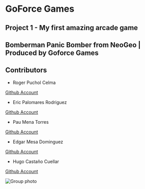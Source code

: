 # GoForce Games
## Project 1 - My first amazing arcade game

## **Bomberman Panic Bomber from NeoGeo | Produced by Goforce Games**

## **Contributors**
* Roger Puchol Celma

[Github Account](https://github.com/Ropuce)

* Eric Palomares Rodriguez

[Github Account](https://github.com/errico6)

* Pau Mena Torres

[Github Account](https://github.com/PauMenaTorres)

* Edgar Mesa Dominguez 

[Github Account](https://github.com/edgarmd1)

* Hugo Castaño Cuellar

[Github Account](https://github.com/HentSenp)

![Group photo](https://user-images.githubusercontent.com/117993994/222914726-9e7c26ed-b7f6-4290-9ac0-73f24d94d440.png)
